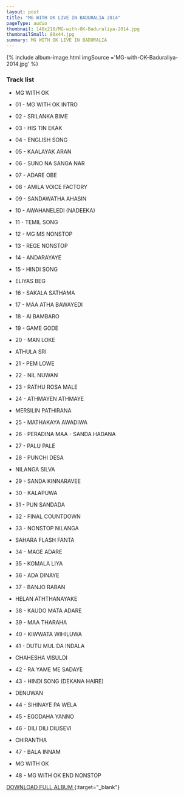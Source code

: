 ```yaml
---
layout: post
title: "MG WITH OK LIVE IN BADURALIA 2014"
pageType: audio
thumbnail: 140x210/MG-with-OK-Baduraliya-2014.jpg
thumbnailSmall: 80x44.jpg
summary: MG WITH OK LIVE IN BADURALIA
---
```


<div class="ab-player" data-boourl="https://audioboom.com/publishing/playlist/v3?autoplay=false&boo_content_type=playlist&data_for_content_type=1273588&image_option=small&link_color=%2358d1eb&player_theme=light&show_title=true&src=https%3A%2F%2Fapi.audioboom.com%2Fplaylists%2F1273588-mg-with-ok-live-in-baduraliya-1st-show" data-boowidth="100%" data-maxheight="285" data-iframestyle="background-color:transparent; display:block; min-width:300px; max-width:700px;" style="background-color:transparent;"></div><script type="text/javascript">(function() { var po = document.createElement("script"); po.type = "text/javascript"; po.async = true; po.src = "https://d15mj6e6qmt1na.cloudfront.net/cdn/embed.js"; var s = document.getElementsByTagName("script")[0]; s.parentNode.insertBefore(po, s); })();</script>

{% include album-image.html imgSource ='MG-with-OK-Baduraliya-2014.jpg' %}

### Track list 

-  MG WITH OK 

-  01 - MG WITH OK INTRO  
-  02 - SRILANKA BIME 
-  03 - HIS TIN EKAK  
-  04 - ENGLISH SONG 
-  05 - KAALAYAK ARAN 
-  06 - SUNO NA SANGA NAR    
-  07 - ADARE OBE   
-  08 - AMILA VOICE FACTORY    
-  09 - SANDAWATHA AHASIN    
-  10 - AWAHANELEDI (NADEEKA)
-  11 - TEMIL SONG 
-  12 - MG MS NONSTOP
-  13 - REGE NONSTOP
-  14 - ANDARAYAYE  
-  15 - HINDI SONG 

-  ELIYAS BEG  

-  16 - SAKALA SATHAMA 
-  17 - MAA ATHA BAWAYEDI 
-  18 - Al BAMBARO  
-  19 - GAME GODE 
-  20 - MAN LOKE

-  ATHULA SRI

-  21 - PEM LOWE  
-  22 - NIL NUWAN 
-  23 - RATHU ROSA MALE  
-  24 - ATHMAYEN ATHMAYE 

-  MERSILIN PATHIRANA

-  25 - MATHAKAYA AWADIWA 
-  26 - PERADINA MAA - SANDA HADANA 
-  27 - PALU PALE 
-  28 - PUNCHI DESA 

-  NILANGA SILVA

-  29 - SANDA KINNARAVEE  
-  30 - KALAPUWA 
-  31 - PUN SANDADA  
-  32 - FINAL COUNTDOWN  
-  33 - NONSTOP NILANGA

-  SAHARA FLASH FANTA


-  34 - MAGE ADARE 
-  35 - KOMALA LIYA 
-  36 - ADA DINAYE  
-  37 - BANJO RABAN 

-  HELAN ATHTHANAYAKE

-  38 - KAUDO MATA ADARE
-  39 - MAA THARAHA 
-  40 - KIWWATA WIHILUWA  
-  41 - DUTU MUL DA INDALA 

-  CHAHESHA VISULDI

-  42 - RA YAME ME SADAYE 
-  43 - HINDI SONG (DEKANA HAIRE) 

-  DENUWAN

-  44 - SIHINAYE PA WELA 
-  45 - EGODAHA YANNO  
-  46 - DILI DILI DILISEVI 

-  CHIRANTHA

-  47 - BALA INNAM

-  MG WITH OK

-  48 - MG WITH OK END NONSTOP 

[DOWNLOAD FULL ALBUM ](http://www.mediafire.com/download/1b5ryj2ra296z4k/MG_WITH_OK_LIVE_IN_BADURALIA_2014.rar){:target="_blank"}
